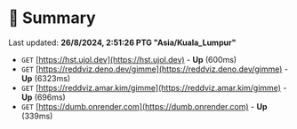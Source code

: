 # 📖 Summary
Last updated: **26/8/2024, 2:51:26 PTG "Asia/Kuala_Lumpur"**

- `GET` [https://hst.ujol.dev](https://hst.ujol.dev) - **Up** (600ms)
- `GET` [https://reddviz.deno.dev/gimme](https://reddviz.deno.dev/gimme) - **Up** (6323ms)
- `GET` [https://reddviz.amar.kim/gimme](https://reddviz.amar.kim/gimme) - **Up** (696ms)
- `GET` [https://dumb.onrender.com](https://dumb.onrender.com) - **Up** (339ms)
